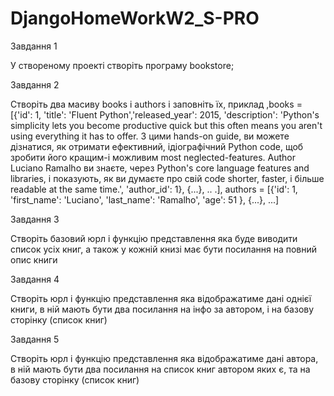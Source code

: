 # DjangoHomeWorkW2_S-PRO

Завдання 1

У створеному проекті створіть програму bookstore;



Завдання 2

Cтворіть два масиву books і authors і заповніть їх, приклад ,books = [{'id': 1, 'title': 'Fluent Python','released_year': 2015, 'description': 'Python's simplicity lets you become productive quick but this often means you aren't using everything it has to offer. З цими hands-on guide, ви можете дізнатися, як отримати ефективний, ідіографічний Python code, щоб зробити його кращим-і можливим most neglected-features. Author Luciano Ramalho ви знаєте, через Python's core language features and libraries, і показують, як ви думаєте про свій code shorter, faster, і більше readable at the same time.', 'author_id': 1}, {...}, .. .], authors = [{'id': 1, 'first_name': 'Luciano', 'last_name': 'Ramalho', 'age': 51 }, {...}, ...]



Завдання 3

Cтворіть базовий юрл і функцію представлення яка буде виводити список усіх книг, а також у кожній книзі має бути посилання на повний опис книги



Завдання 4

Cтворіть юрл і функцію представлення яка відображатиме дані однієї книги, в ній мають бути два посилання на інфо за автором, і на базову сторінку (список книг)



Завдання 5

Cтворіть юрл і функцію представлення яка відображатиме дані автора, в ній мають бути два посилання на список книг автором яких є, та на базову сторінку (список книг)
